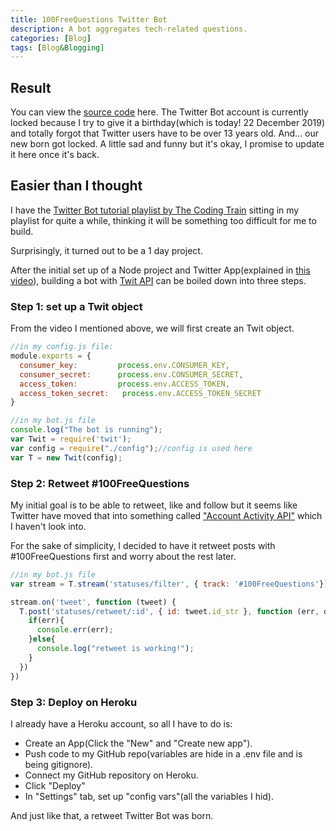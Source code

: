 ```yaml
---
title: 100FreeQuestions Twitter Bot
description: A bot aggregates tech-related questions.
categories: [Blog] 
tags: [Blog&Blogging]
---
```


## Result

You can view the [source code](https://github.com/ming-yong/100FreeQuestions) here. The Twitter Bot account is currently locked because I try to give it a birthday(which is today! 22 December 2019) and totally forgot that Twitter users have to be over 13 years old. And... our new born got locked. A little sad and funny but it's okay, I promise to update it here once it's back.

## Easier than I thought

I have the [Twitter Bot tutorial playlist by The Coding Train](https://www.youtube.com/playlist?list=PLRqwX-V7Uu6atTSxoRiVnSuOn6JHnq2yV) sitting in my playlist for quite a while, thinking it will be something too difficult for me to build.

Surprisingly, it turned out to be a 1 day project.

After the initial set up of a Node project and Twitter App(explained in [this video](https://www.youtube.com/watch?v=GQC2lJIAyzM&list=PLRqwX-V7Uu6atTSxoRiVnSuOn6JHnq2yV&index=3)), building a bot with [Twit API](https://github.com/ttezel/twit) can be boiled down into three steps.

### Step 1: set up a Twit object

From the video I mentioned above, we will first create an Twit object.

```js
//in my config.js file:
module.exports = {
  consumer_key:         process.env.CONSUMER_KEY,
  consumer_secret:      process.env.CONSUMER_SECRET,
  access_token:         process.env.ACCESS_TOKEN,
  access_token_secret:   process.env.ACCESS_TOKEN_SECRET
}

//in my bot.js file
console.log("The bot is running");
var Twit = require('twit');
var config = require("./config");//config is used here
var T = new Twit(config);
```

### Step 2: Retweet #100FreeQuestions

My initial goal is to be able to retweet, like and follow but it seems like Twitter have moved that into something called ["Account Activity API"](https://developer.twitter.com/en/docs/accounts-and-users/subscribe-account-activity/overview) which I haven't look into. 

For the sake of simplicity, I decided to have it retweet posts with #100FreeQuestions first and worry about the rest later.

```js
//in my bot.js file
var stream = T.stream('statuses/filter', { track: '#100FreeQuestions'});

stream.on('tweet', function (tweet) {
  T.post('statuses/retweet/:id', { id: tweet.id_str }, function (err, data, response) {
    if(err){
      console.err(err);
    }else{
      console.log("retweet is working!");
    }
  })
})
```

### Step 3: Deploy on Heroku

I already have a Heroku account, so all I have to do is:

- Create an App(Click the "New" and "Create new app").
- Push code to my GitHub repo(variables are hide in a .env file and is being gitignore).
- Connect my GitHub repository on Heroku.
- Click "Deploy"
- In "Settings" tab, set up "config vars"(all the variables I hid).

And just like that, a retweet Twitter Bot was born.
